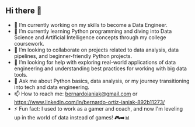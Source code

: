 ## Hi there 👋

- 🔭 I’m currently working on my skills to become a Data Engineer.
- 🌱 I’m currently learning Python programming and diving into Data Science and Artificial Intelligence concepts through my college coursework.
- 👯 I’m looking to collaborate on projects related to data analysis, data pipelines, and beginner-friendly Python projects.
- 🤔 I’m looking for help with exploring real-world applications of data engineering and understanding best practices for working with big data tools.
- 💬 Ask me about Python basics, data analysis, or my journey transitioning into tech and data engineering.
- 📫 How to reach me: bernardoianiak@gmail.com or https://www.linkedin.com/in/bernardo-ortiz-ianiak-892b11273/
- ⚡ Fun fact: I used to work as a gamer and coach, and now I'm leveling up in the world of data instead of games! 🎮➡️📊
